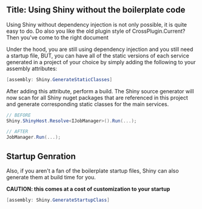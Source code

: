 Title: Using Shiny without the boilerplate code
---

Using Shiny without dependency injection is not only possible, it is quite easy to do.  Do also you like the old plugin style of CrossPlugin.Current?  Then you've come to the right document

Under the hood, you are still using dependency injection and you still need a startup file, BUT, you can have all of the static versions of each service generated in a project of your choice by simply adding the following to your assembly attributes:

```csharp
[assembly: Shiny.GenerateStaticClasses]
```

After adding this attribute, perform a build.  The Shiny source generator will now scan for all Shiny nuget packages that are referenced in this project and generate corresponding static classes for the main services.  

```csharp
// BEFORE
Shiny.ShinyHost.Resolve<IJobManager>().Run(...);

// AFTER
JobManager.Run(...);
```


## Startup Genration
Also, if you aren't a fan of the boilerplate startup files, Shiny can also generate them at build time for you. 

**CAUTION: this comes at a cost of customization to your startup**



```csharp
[assembly: Shiny.GenerateStartupClass]
```
